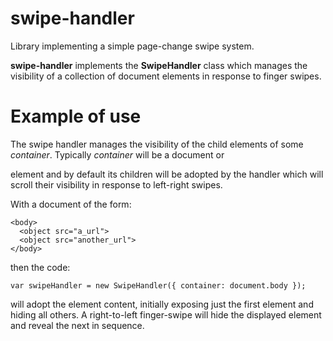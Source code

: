 # swipe-handler
Library implementing a simple page-change swipe system.

__swipe-handler__ implements the __SwipeHandler__ class which manages the
visibility of a collection of document elements in response to finger swipes.

# Example of use

The swipe handler manages the visibility of the child elements of some _container_.
Typically _container_ will be a document <body> or <div> element and by default
its children will be adopted by the handler which will scroll their visibility in
response to left-right swipes.
  
With a document of the form:
```
<body>
  <object src="a_url">
  <object src="another_url">
</body>
```
then the code:
```
var swipeHandler = new SwipeHandler({ container: document.body });
```
will adopt the <object> element content, initially exposing just the first element
and hiding all others.  A right-to-left finger-swipe will hide the displayed element
and reveal the next in sequence.

